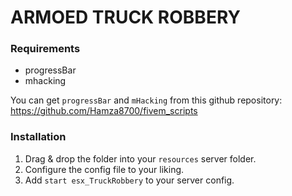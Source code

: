 # ARMOED TRUCK ROBBERY

### Requirements
- progressBar
- mhacking

You can get `progressBar` and `mHacking` from this github repository:
https://github.com/Hamza8700/fivem_scripts

### Installation
1) Drag & drop the folder into your `resources` server folder.
2) Configure the config file to your liking.
4) Add `start esx_TruckRobbery` to your server config.